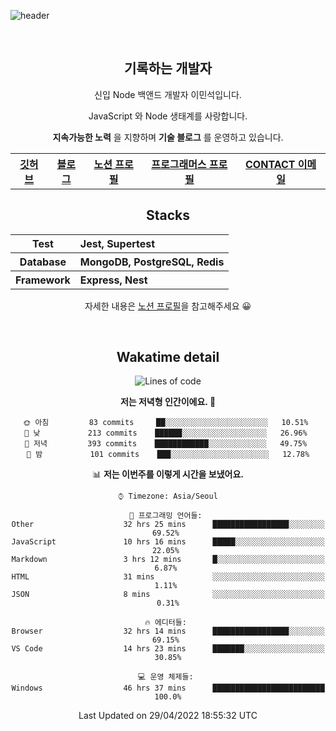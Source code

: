 ![header](https://capsule-render.vercel.app/api?type=rect&fontColor=f5f6fa&color=192a56&height=220&section=header&text=MinSeok%20Lee&fontSize=40)

&nbsp;

<h2 font-size="20px" align="center"> 기록하는 개발자 </h2>

<div align="center">
  
  <p>신입 Node 백앤드 개발자 이민석입니다.</p>
  <p>JavaScript 와 Node 생태계를 사랑합니다.</p>
  <p><strong>지속가능한 노력</strong> 을 지향하며 <strong>기술 블로그</strong> 를 운영하고 있습니다.</p>
  
  <p></p>
  <table>
    <tr>
      <th>
          <a href="https://github.com/unchaptered"> 깃허브 </a>
      </th>
      <th>
          <a href="https://velog.io/@unchapterd"> 블로그 </a>
      </th>
      <th>
          <a href="https://www.notion.so/9cf275a5af0441529ba7ba43f0d51f40"> 노션 프로필 </a>
      </th>
      <th>
          <a href="https://programmers.co.kr/pr/workstation19961002_3722"> 프로그래머스 프로필 </a>
      </th>
      <th>
          <a href="workstation19961002@gamil.com"> CONTACT 이메일 </a>
      </th>
    </tr>
  </table>
 

<h2 font-size="20px" align="center"> Stacks </h2>

<div align="center">
  <table font-weight="100">
    <tr>
      <th>Test</th>
      <th align="left">Jest, Supertest</th>
    </tr>
    <tr>
      <th>Database</th>
      <th align="left">MongoDB, PostgreSQL, Redis</th>
    </tr>
    <tr>
      <th>Framework</th>
      <th align="left">Express, Nest</th>
    </tr>
  </table>
  
  <footer> 자세한 내용은 <a href="https://band-queen-769.notion.site/9cf275a5af0441529ba7ba43f0d51f40">노션 프로필</a>을 참고해주세요 😀 </footer>
  
</div>
  
&nbsp;

<h2 font-size="20px" align="center"> Wakatime detail </h2>

<div align="center">

<!--START_SECTION:waka-->
![Lines of code](https://img.shields.io/badge/%EC%A0%80%EB%8A%94%20%EC%97%AC%ED%83%9C%EA%B9%8C%EC%A7%80%20-824%20Thousand%20%EC%A4%84%EC%9D%98%20%EC%BD%94%EB%93%9C%EB%A5%BC%20%EC%9E%91%EC%84%B1%ED%96%88%EC%96%B4%EC%9A%94.-blue)

**저는 저녁형 인간이에요. 🦉** 

```text
🌞 아침         83 commits     ██░░░░░░░░░░░░░░░░░░░░░░░   10.51% 
🌆 낮　         213 commits    ██████░░░░░░░░░░░░░░░░░░░   26.96% 
🌃 저녁         393 commits    ████████████░░░░░░░░░░░░░   49.75% 
🌙 밤　         101 commits    ███░░░░░░░░░░░░░░░░░░░░░░   12.78%

```


📊 **저는 이번주를 이렇게 시간을 보냈어요.** 

```text
⌚︎ Timezone: Asia/Seoul

💬 프로그래밍 언어들: 
Other                    32 hrs 25 mins      █████████████████░░░░░░░░   69.52% 
JavaScript               10 hrs 16 mins      █████░░░░░░░░░░░░░░░░░░░░   22.05% 
Markdown                 3 hrs 12 mins       █░░░░░░░░░░░░░░░░░░░░░░░░   6.87% 
HTML                     31 mins             ░░░░░░░░░░░░░░░░░░░░░░░░░   1.11% 
JSON                     8 mins              ░░░░░░░░░░░░░░░░░░░░░░░░░   0.31%

🔥 에디터들: 
Browser                  32 hrs 14 mins      █████████████████░░░░░░░░   69.15% 
VS Code                  14 hrs 23 mins      ███████░░░░░░░░░░░░░░░░░░   30.85%

💻 운영 체제들: 
Windows                  46 hrs 37 mins      █████████████████████████   100.0%

```


 Last Updated on 29/04/2022 18:55:32 UTC
<!--END_SECTION:waka-->
  
</div>

